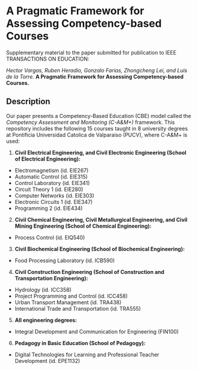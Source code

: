 # A Pragmatic Framework for Assessing Competency-based Courses

Supplementary material to the paper submitted for publication to IEEE TRANSACTIONS ON EDUCATION:

*Hector Vargas, Ruben Heradio, Gonzalo Farias, Zhongcheng Lei, and Luis de la Torre.*
**A Pragmatic Framework for Assessing
Competency-based Courses.**

## Description

Our paper presents a Competency-Based
Education (CBE) model called the *Competency Assessment and Monitoring (C-A&M+)* framework. This repository includes the following 15 courses taught in 8 university degrees at Pontificia Universidad Catolica de Valparaiso (PUCV), where C-A&M+ is used:

1. **Civil Electrical Engineering, and Civil Electronic Engineering (School of Electrical Engineering):**
  * Electromagnetism (id. EIE267)
  * Automatic Control (id. EIE315)
  * Control Laboratory (id. EIE341)
  * Circuit Theory 1 (id. EIE280)
  * Computer Networks (id. EIE303)
  * Electronic Circuits 1 (id. EIE347)
  * Programming 2 (id. EIE434)
2. **Civil Chemical Engineering, Civil Metallurgical Engineering, and Civil Mining Engineering (School of Chemical Engineering):**
  * Process Control (id. EIQ540)
3. **Civil Biochemical Engineering (School of Biochemical Engineering):**
  * Food Processing Laboratory (id. ICB590)
4. **Civil Construction Engineering (School of Construction and Transportation Engineering):**
  * Hydrology (id. ICC358)
  * Project Programming and Control (id. ICC458)
  * Urban Transport Management (id. TRA438)
  * International Trade and Transportation (id. TRA555)
5. **All engineering degrees:**
  * Integral Development and Communication for Engineering (FIN100)
6. **Pedagogy in Basic Education (School of Pedagogy):**
  * Digital Technologies for Learning and Professional Teacher Development (id. EPE1132)
